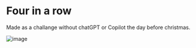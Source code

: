 # Four in a row

Made as a challange without chatGPT or Copilot the day before christmas.

![image](https://github.com/AugustElvevold/2023-12-23-christmas-challange-four-in-a-row/assets/89490288/cf96942e-e7c9-45ed-8a91-dc509fe4977c)
